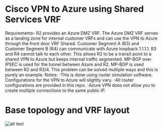 # Cisco VPN to Azure using Shared Services VRF
Requirements- R2 provides an Azure DMZ VRF. The Azure DMZ VRF serves as a landing zone for internal customer VRFs and can use the VPN to Azure through the front door VRF Shared. Customer Segment A (R3) and Customer Segment B (R4) can communicate with Azure loopback 1.1.1.1. R3 and R4 cannot talk to each other.
This allows R2 to be a transit point to a shared VPN to Azure but keeps internal traffic segmented. MP-BGP over IPSEC is used for the tunnel between Azure and R2. MP-BGP is used between R2 and R3/4. This problem can be solved multiple ways and this is purely an example.
Notes:
-This is done using router simulation software. Configurations for the VPN to Azure will slightly vary.
-All router configurations are provided in this repo.
-Azure VPN does not allow you to create multiple connections to the same public IP.

# Base topology and VRF layout
![alt text]()
